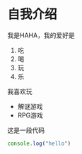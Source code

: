 # 自我介绍
我是HAHA，我的爱好是
1. 吃
2. 喝
3. 玩
4. 乐

我喜欢玩
* 解谜游戏
* RPG游戏

这是一段代码
```javascript
console.log("hello")
